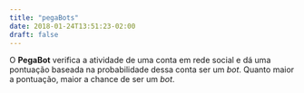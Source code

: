 ```yaml
---
title: "pegaBots"
date: 2018-01-24T13:51:23-02:00
draft: false
---
```


O **PegaBot** verifica a atividade de uma conta em rede social e dá uma pontuação baseada na probabilidade dessa conta ser um _bot_. Quanto maior a pontuação, maior a chance de ser um _bot_.
